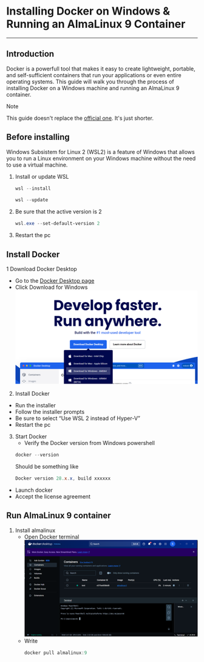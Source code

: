 # Installing Docker on Windows & Running an AlmaLinux 9 Container
------------------------------------------

## Introduction
Docker is a powerfull tool that makes it easy to create lightweight, portable, and self-sufficient containers that run your applications or even entire operating systems. This guide will walk you through the process of installing Docker on a Windows machine and running an AlmaLinux 9 container.

>[!NOTE]
>This guide doesn't replace the [official one](https://docs.docker.com/desktop/setup/install/windows-install/). It's just shorter.

## Before installing
Windows Subsistem for Linux 2 (WSL2) is a feature of Windows that allows you to run a Linux environment on your Windows machine without the need to use a virtual machine. 

1. Install or update WSL
   ```powershell
   wsl --install
   ```
   ```powershell
   wsl --update
   ```  
2. Be sure that the active version is 2
   ```powershell
   wsl.exe --set-default-version 2
   ```
3. Restart the pc
   
## Install Docker
1 Download Docker Desktop
  - Go to the [Docker Desktop page](https://www.docker.com)
  - Click Download for Windows ![image1](images/Download_Docker.png)

2. Install Docker
  - Run the installer
  - Follow the installer prompts
  - Be sure to select “Use WSL 2 instead of Hyper-V”
  - Restart the pc

3. Start Docker
   - Verify the Docker version from Windows powershell
    ```powershell
    docker --version
    ```
    Should be something like
    ```powershell
    Docker version 28.x.x, build xxxxxx
    ```
  - Launch docker
  - Accept the license agreement
    
## Run AlmaLinux 9 container
1. Install almalinux
   - Open Docker terminal ![image2](images/terminal.PNG)
   - Write
     ```powershell
     docker pull almalinux:9
     ```
   


